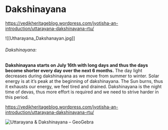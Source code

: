 # Dakshinayana



https://vedikheritageblog.wordpress.com/jyotisha-an-introduction/uttarayana-dakshinayana-rtu/



![[Utharayana_Dakshanayan.jpg]]
###### Dakshinayana:

**Dakshinayana starts on July 16th with long days and thus the days become shorter every day over the next 6 months.** The day light decreases during dakshinayana as we move from summer to winter. Solar energy is at it’s peak at the beginning of dakshinayana. The Sun burns, thus it exhausts our energy, we feel tired and drained. Dakshinayana is the night time of devas, thus more effort is required and we need to strive harder in this period.


https://vedikheritageblog.wordpress.com/jyotisha-an-introduction/uttarayana-dakshinayana-rtu/

![Uttarayana & Dakshinayana – GeoGebra](https://www.geogebra.org/resource/zSCURXy6/PTSCgbmFZt22rc1I/material-zSCURXy6.png)